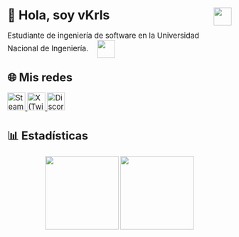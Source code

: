 <p>
<h1 style="front-size: 4rem">👻 Hola, soy vKrls <img align="right" src="https://media4.giphy.com/media/v1.Y2lkPTc5MGI3NjExdHVwZGtxZDZsZ2g3YTg4aDFyMXF3djQ3OG9temhtbGs4a3Q4aXFvcCZlcD12MV9pbnRlcm5hbF9naWZfYnlfaWQmY3Q9Zw/1Dqaeosmm7K5yV8FWb/giphy.gif" width="40"> </h1>
<p>
<p>
<big>Estudiante de ingeniería de software en la Universidad Nacional de Ingeniería.ㅤ
<img src="https://commons.wikimedia.org/wiki/Special:FilePath/Uni-logo_transparente_granate.png" align="absmiddle" width="40">
<p>

## 🌐 Mis redes

<p align="left">
  <a href="https://steamcommunity.com/id/vKrIs/" target="_blank">
    <img src="https://upload.wikimedia.org/wikipedia/commons/thumb/8/83/Steam_icon_logo.svg/1200px-Steam_icon_logo.svg.png" alt="Steam" width="40"/>
  </a>
  <a href="https://x.com/vKrlss" target="_blank">
    <img src="https://static.vecteezy.com/system/resources/previews/016/716/467/non_2x/twitter-icon-free-png.png" alt="X (Twitter)" width="40"/>
  </a>
  <a href="https://discord.gg/JbtE8vHn" target="_blank">
    <img src="https://static.vecteezy.com/system/resources/previews/023/986/612/non_2x/discord-logo-discord-logo-transparent-discord-icon-transparent-free-free-png.png" alt="Discord" width="40"/>
  </a>
</p>

## 📊 Estadísticas

<p align="middle">
  <img src="https://github-readme-stats.vercel.app/api?username=vKrls&show_icons=&title_color=FFFFFF&icon_color=FFFFFF&text_color=FFFFFF&bg_color=60,000000,700000&include_all_commits=true&count_private=true" height="165" />
  <img src="https://github-readme-stats.vercel.app/api/top-langs/?username=vKrls&layout=compact&title_color=FFFFFF&icon_color=FFFFFF&text_color=FFFFFF&bg_color=60,000000,700000" height="165" />
</p>

<!--
**vKrls/vKrls** is a ✨ _special_ ✨ repository because its `README.md` (this file) appears on your GitHub profile.

Here are some ideas to get you started:

- 🔭 I’m currently working on ...
- 🌱 I’m currently learning ...
- 👯 I’m looking to collaborate on ...
- 🤔 I’m looking for help with ...
- 💬 Ask me about ...
- 📫 How to reach me: ...
- 😄 Pronouns: ...
- ⚡ Fun fact: ...
-->
